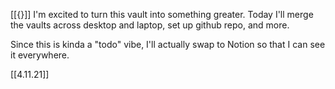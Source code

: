 [[{}]]
I'm excited to turn this vault into something greater. Today I'll merge the vaults across desktop and laptop, set up github repo, and more.

Since this is kinda a "todo" vibe, I'll actually swap to Notion so that I can see it everywhere.

[[4.11.21]]